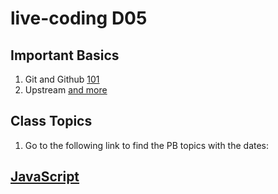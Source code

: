 # live-coding D05

## Important Basics

1. Git and Github
   [101](./git/README.md)
1. Upstream
   [and more](./git/upstream.md)

## Class Topics

1.  Go to the following link to find the PB topics with the dates:

## [JavaScript](./PB.md)
